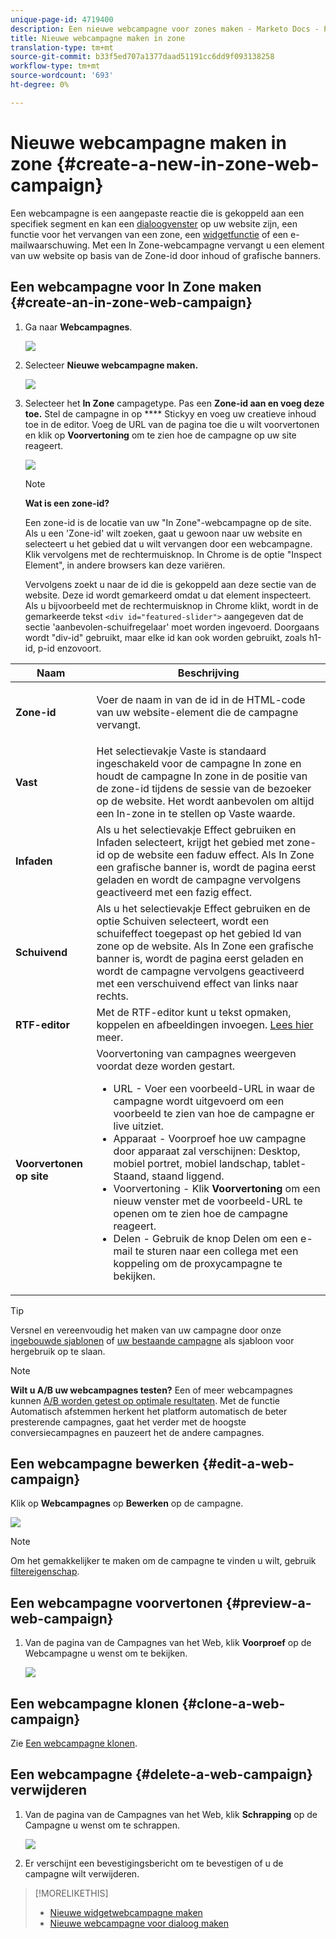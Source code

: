 ```yaml
---
unique-page-id: 4719400
description: Een nieuwe webcampagne voor zones maken - Marketo Docs - Productdocumentatie
title: Nieuwe webcampagne maken in zone
translation-type: tm+mt
source-git-commit: b33f5ed707a1377daad51191cc6dd9f093138258
workflow-type: tm+mt
source-wordcount: '693'
ht-degree: 0%

---
```



# Nieuwe webcampagne maken in zone {#create-a-new-in-zone-web-campaign}

Een webcampagne is een aangepaste reactie die is gekoppeld aan een specifiek segment en kan een [dialoogvenster](/help/marketo/product-docs/web-personalization/working-with-web-campaigns/create-a-new-dialog-web-campaign.md) op uw website zijn, een functie voor het vervangen van een zone, een [widgetfunctie](/help/marketo/product-docs/web-personalization/working-with-web-campaigns/create-a-new-widget-web-campaign.md) of een e-mailwaarschuwing. Met een In Zone-webcampagne vervangt u een element van uw website op basis van de Zone-id door inhoud of grafische banners.

## Een webcampagne voor In Zone maken {#create-an-in-zone-web-campaign}

1. Ga naar **Webcampagnes**.

   ![](assets/image2016-8-18-15-3a54-3a21.png)

1. Selecteer **Nieuwe webcampagne maken.**

   ![](assets/create-new-web-campaign-hand.png)

1. Selecteer het **In Zone** campagetype. Pas een **Zone-id aan en voeg deze toe.** Stel de campagne in op  **** Stickyy en voeg uw creatieve inhoud toe in de editor. Voeg de URL van de pagina toe die u wilt voorvertonen en klik op **Voorvertoning** om te zien hoe de campagne op uw site reageert.

   ![](assets/new-3-1.png)

   >[!NOTE]
   >
   >**Wat is een zone-id?**
   >
   >Een zone-id is de locatie van uw &quot;In Zone&quot;-webcampagne op de site. Als u een &#39;Zone-id&#39; wilt zoeken, gaat u gewoon naar uw website en selecteert u het gebied dat u wilt vervangen door een webcampagne. Klik vervolgens met de rechtermuisknop. In Chrome is de optie &quot;Inspect Element&quot;, in andere browsers kan deze variëren.
   >
   >Vervolgens zoekt u naar de id die is gekoppeld aan deze sectie van de website. Deze id wordt gemarkeerd omdat u dat element inspecteert. Als u bijvoorbeeld met de rechtermuisknop in Chrome klikt, wordt in de gemarkeerde tekst `<div id="featured-slider">` aangegeven dat de sectie &#39;aanbevolen-schuifregelaar&#39; moet worden ingevoerd. Doorgaans wordt &quot;div-id&quot; gebruikt, maar elke id kan ook worden gebruikt, zoals h1-id, p-id enzovoort.

<table> 
 <thead> 
  <tr> 
   <th colspan="1" rowspan="1">Naam</th> 
   <th colspan="1" rowspan="1">Beschrijving</th> 
  </tr> 
 </thead> 
 <tbody> 
  <tr> 
   <td colspan="1" rowspan="1"><strong> Zone-id </strong></td> 
   <td colspan="1" rowspan="1"><p>Voer de naam in van de id in de HTML-code van uw website-element die de campagne vervangt.</p></td> 
  </tr> 
  <tr> 
   <td colspan="1" rowspan="1"><p><strong> Vast </strong></p></td> 
   <td colspan="1" rowspan="1">Het selectievakje Vaste is standaard ingeschakeld voor de campagne In zone en houdt de campagne In zone in de positie van de zone-id tijdens de sessie van de bezoeker op de website. Het wordt aanbevolen om altijd een In-zone in te stellen op Vaste waarde.</td> 
  </tr> 
  <tr> 
   <td colspan="1" rowspan="1"><p><strong> Infaden</strong> </p></td> 
   <td colspan="1" rowspan="1">Als u het selectievakje Effect gebruiken en Infaden selecteert, krijgt het gebied met zone-id op de website een faduw effect. Als In Zone een grafische banner is, wordt de pagina eerst geladen en wordt de campagne vervolgens geactiveerd met een fazig effect.</td> 
  </tr> 
  <tr> 
   <td colspan="1"><strong>Schuivend</strong></td> 
   <td colspan="1">Als u het selectievakje Effect gebruiken en de optie Schuiven selecteert, wordt een schuifeffect toegepast op het gebied Id van zone op de website. Als In Zone een grafische banner is, wordt de pagina eerst geladen en wordt de campagne vervolgens geactiveerd met een verschuivend effect van links naar rechts.</td> 
  </tr> 
  <tr> 
   <td colspan="1"><strong> RTF-editor  </strong></td> 
   <td colspan="1">Met de RTF-editor kunt u tekst opmaken, koppelen en afbeeldingen invoegen. <a href="/help/marketo/product-docs/web-personalization/working-with-web-campaigns/using-the-web-personalization-rich-text-editor.md">Lees hier</a>  meer.</td> 
  </tr> 
  <tr> 
   <td colspan="1"><strong> Voorvertonen op site   </strong></td> 
   <td colspan="1">Voorvertoning van campagnes weergeven voordat deze worden gestart. <br> 
    <ul> 
     <li> URL - Voer een voorbeeld-URL in waar de campagne wordt uitgevoerd om een voorbeeld te zien van hoe de campagne er live uitziet.</li> 
     <li>Apparaat - Voorproef hoe uw campagne door apparaat zal verschijnen: Desktop, mobiel portret, mobiel landschap, tablet-Staand, staand liggend.</li> 
     <li> Voorvertoning - Klik <strong>Voorvertoning</strong> om een nieuw venster met de voorbeeld-URL te openen om te zien hoe de campagne reageert.</li> 
     <li> Delen - Gebruik de knop Delen om een e-mail te sturen naar een collega met een koppeling om de proxycampagne te bekijken.</li> 
    </ul></td> 
  </tr> 
 </tbody> 
</table>

>[!TIP]
>
>Versnel en vereenvoudig het maken van uw campagne door onze [ingebouwde sjablonen](/help/marketo/product-docs/web-personalization/using-templates/using-templates-to-create-web-campaigns.md) of [uw bestaande campagne](/help/marketo/product-docs/web-personalization/using-templates/using-templates-to-create-web-campaigns.md) als sjabloon voor hergebruik op te slaan.

>[!NOTE]
>
>**Wilt u A/B uw webcampagnes testen?** Een of meer webcampagnes kunnen  [A/B worden getest op optimale resultaten](/help/marketo/product-docs/web-personalization/working-with-web-campaigns/ab-test-your-web-campaign.md). Met de functie Automatisch afstemmen herkent het platform automatisch de beter presterende campagnes, gaat het verder met de hoogste conversiecampagnes en pauzeert het de andere campagnes.

## Een webcampagne bewerken {#edit-a-web-campaign}

Klik op **Webcampagnes** op **Bewerken** op de campagne.

![](assets/in-zone-web-campaign-edit.png)

>[!NOTE]
>
>Om het gemakkelijker te maken om de campagne te vinden u wilt, gebruik [filtereigenschap](/help/marketo/product-docs/web-personalization/working-with-web-campaigns/filter-web-campaigns.md).

## Een webcampagne voorvertonen {#preview-a-web-campaign}

1. Van de pagina van de Campagnes van het Web, klik **Voorproef** op de Webcampagne u wenst om te bekijken.

   ![](assets/in-zone-web-campaign-preview.png)

## Een webcampagne klonen {#clone-a-web-campaign}

Zie [Een webcampagne klonen](/help/marketo/product-docs/web-personalization/working-with-web-campaigns/clone-a-web-campaign.md).

## Een webcampagne {#delete-a-web-campaign} verwijderen

1. Van de pagina van de Campagnes van het Web, klik **Schrapping** op de Campagne u wenst om te schrappen.

   ![](assets/in-zone-web-campaign-delete.png)

1. Er verschijnt een bevestigingsbericht om te bevestigen of u de campagne wilt verwijderen.

>[!MORELIKETHIS]
>
>* [Nieuwe widgetwebcampagne maken](/help/marketo/product-docs/web-personalization/working-with-web-campaigns/create-a-new-widget-web-campaign.md)
>* [Nieuwe webcampagne voor dialoog maken](/help/marketo/product-docs/web-personalization/working-with-web-campaigns/create-a-new-dialog-web-campaign.md)

